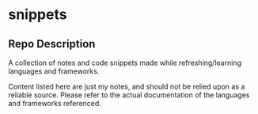 # snippets

## Repo Description
A collection of notes and code snippets made while refreshing/learning languages and frameworks.

Content listed here are just my notes, and should not be relied upon as a reliable source.  Please refer to the actual documentation of the languages and frameworks referenced.